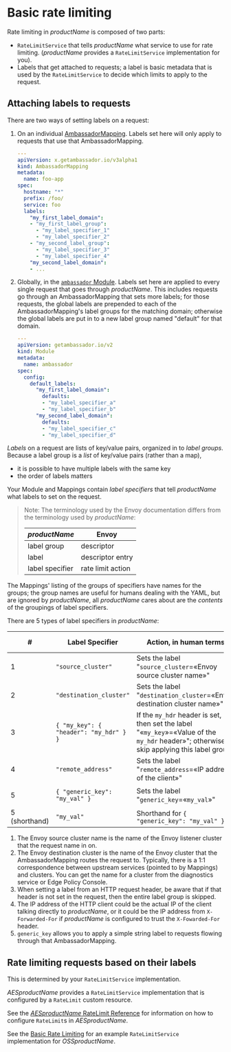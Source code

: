# Basic rate limiting

Rate limiting in $productName$ is composed of two parts:

* `RateLimitService` that tells $productName$ what service to use for rate
  limiting. ($productName$ provides a `RateLimitService`
  implementation for you).
* Labels that get attached to requests; a label is basic metadata that
  is used by the `RateLimitService` to decide which limits to apply to
  the request.

## Attaching labels to requests

There are two ways of setting labels on a request:

1. On an individual [AmbassadorMapping](../mappings#configuring-ambassadormappings).  Labels set
   here will only apply to requests that use that AmbassadorMapping.

   ```yaml
   ---
   apiVersion: x.getambassador.io/v3alpha1
   kind: AmbassadorMapping
   metadata:
     name: foo-app
   spec:
     hostname: "*"
     prefix: /foo/
     service: foo
     labels:
       "my_first_label_domain":
       - "my_first_label_group":
         - "my_label_specifier_1"
         - "my_label_specifier_2"
       - "my_second_label_group":
         - "my_label_specifier_3"
         - "my_label_specifier_4"
       "my_second_label_domain":
       - ...
   ```

2. Globally, in the [`ambassador`
   Module](../../running/ambassador).  Labels set here are
   applied to every single request that goes through $productName$.  This
   includes requests go through an AmbassadorMapping that sets more labels; for
   those requests, the global labels are prepended to each of the
   AmbassadorMapping's label groups for the matching domain; otherwise the
   global labels are put in to a new label group named "default" for
   that domain.

   ```yaml
   ---
   apiVersion: getambassador.io/v2
   kind: Module
   metadata:
     name: ambassador
   spec:
     config:
       default_labels:
         "my_first_label_domain":
           defaults:
           - "my_label_specifier_a"
           - "my_label_specifier_b"
         "my_second_label_domain":
           defaults:
           - "my_label_specifier_c"
           - "my_label_specifier_d"
   ```

*Labels* on a request are lists of key/value pairs, organized in to
*label groups*.  Because a label group is a *list* of key/value pairs
(rather than a map),
- it is possible to have multiple labels with the same key
- the order of labels matters

Your Module and Mappings contain *label specifiers* that tell
$productName$ what labels to set on the request.

> Note: The terminology used by the Envoy documentation differs from
> the terminology used by $productName$:
>
> | $productName$      | Envoy             |
> |-----------------|-------------------|
> | label group     | descriptor        |
> | label           | descriptor entry  |
> | label specifier | rate limit action |

The Mappings' listing of the groups of specifiers have names for the
groups; the group names are useful for humans dealing with the YAML,
but are ignored by $productName$, all $productName$ cares about are the
*contents* of the groupings of label specifiers.

There are 5 types of label specifiers in $productName$:

<!-- This table is ordered the same way as the protobuf fields in
  `route_components.proto`.  There's also a 6th action:
  "header_value_match" (since Envoy 1.2), but $productName$ doesn't
  support it?  -->

| #             | Label Specifier                        | Action, in human terms                                                                                                                  | Action, in [Envoy gRPC terms][`envoy.api.v2.route.RateLimit.Action`]           |
|---------------|----------------------------------------|-----------------------------------------------------------------------------------------------------------------------------------------|--------------------------------------------------------------------------------|
| 1             | `"source_cluster"`                     | Sets the label "`source_cluster`=«Envoy source cluster name»"                                                                           | `{ "source_cluster": {} }`                                                     |
| 2             | `"destination_cluster"`                | Sets the label "`destination_cluster`=«Envoy destination cluster name»"                                                                 | `{ "destination_cluster": {} }`                                                |
| 3             | `{ "my_key": { "header": "my_hdr" } }` | If the `my_hdr` header is set, then set the label "«`my_key`»=«Value of the `my_hdr` header»"; otherwise skip applying this label group | `{ "request_headers": { "header_name": "my_hdr", descriptor_key: "my_key" } }` |
| 4             | `"remote_address"`                     | Sets the label "`remote_address`=«IP address of the client»"                                                                            | `{ "remote_address": {} }`                                                     |
| 5             | `{ "generic_key": "my_val" }`          | Sets the label "`generic_key`=«`my_val`»"                                                                                               | `{ "generic_key": { "descriptor_value": "my_val" } }`                          |
| 5 (shorthand) | `"my_val"`                             | Shorthand for `{ "generic_key": "my_val" }`                                                                                             |                                                                                |

[`envoy.api.v2.route.RateLimit.Action`]: https://github.com/datawire/ambassador/blob/$branch$/api/envoy/api/v2/route/route_components.proto#L1328-L1439

1. The Envoy source cluster name is the name of the Envoy listener
   cluster that the request name in on.
2. The Envoy destination cluster is the name of the Envoy cluster that
   the AmbassadorMapping routes the request to.  Typically, there is a 1:1
   correspondence between upstream services (pointed to by Mappings)
   and clusters.  You can get the name for a cluster from the
   diagnostics service or Edge Policy Console.
3. When setting a label from an HTTP request header, be aware that if
   that header is not set in the request, then the entire label group
   is skipped.
4. The IP address of the HTTP client could be the actual IP of the
   client talking directly to $productName$, or it could be the IP
   address from `X-Forwarded-For` if $productName$ is configured to trust
   the `X-Fowarded-For` header.
5. `generic_key` allows you to apply a simple string label to requests
   flowing through that AmbassadorMapping.

## Rate limiting requests based on their labels

This is determined by your `RateLimitService` implementation.

$AESproductName$ provides a `RateLimitService` implementation that is
configured by a `RateLimit` custom resource.

See the [$AESproductName$ RateLimit Reference](/docs/edge-stack/latest/topics/using/rate-limits/rate-limits//) for information on how
to configure `RateLimit`s in $AESproductName$.

See the [Basic Rate Limiting](../../../howtos/rate-limiting-tutorial) for an
example `RateLimitService` implementation for $OSSproductName$.
